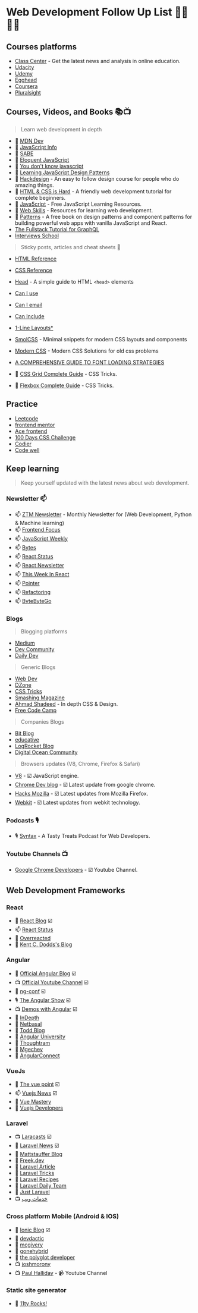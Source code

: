 # Web Development Follow Up List 👨‍💻👨‍💻

## Courses platforms

- [Class Center](https://www.classcentral.com/) - Get the latest news and analysis in online education.
- [Udacity](https://www.udacity.com)
- [Udemy](https://www.udemy.com/courses/)
- [Egghead](https://egghead.io/)
- [Coursera](https://www.coursera.org/)
- [Pluralsight](https://www.pluralsight.com/)

## Courses, Videos, and Books 📚📺

> Learn web development in depth

- 🔖 [MDN Dev](https://developer.mozilla.org/en-US/)
- 🔖 [JavaScript Info](https://javascript.info/)
- 🔖 [SABE](https://sabe.io/)
- 📕 [Eloquent JavaScript](https://eloquentjavascript.net/)
- 📕 [You don't know javascript](https://github.com/getify/You-Dont-Know-JS)
- 📕 [Learning JavaScript Design Patterns](https://addyosmani.com/resources/essentialjsdesignpatterns/book/)
- 📗 [Hackdesign](https://hackdesign.org) - An easy to follow design course for people who do amazing things.
- 📗 [HTML & CSS is Hard](https://internetingishard.com/html-and-css/) - A friendly web development tutorial for complete beginners.
- 🔗 [Java5cript](https://www.java5cript.com/) - Free JavaScript Learning Resources.
- 🔗 [Web Skills](https://andreasbm.github.io/web-skills/) - Resources for learning web development.
- 📗 [Patterns](https://www.patterns.dev/) - A free book on design patterns and component patterns for building powerful web apps with vanilla JavaScript and React.
- [The Fullstack Tutorial for GraphQL](https://www.howtographql.com/)
- [Interviews School](https://interviews.school/)

> Sticky posts, articles and cheat sheets 📌

- [HTML Reference](http://htmlreference.io/)
- [CSS Reference](http://cssreference.io/)
- [Head](https://htmlhead.dev/) - A simple guide to HTML `<head>` elements
- [Can I use](https://caniuse.com/)
- [Can I email](https://www.caniemail.com/)
- [Can Include](https://caninclude.glitch.me/)

- [1-Line Layouts\*](https://1linelayouts.glitch.me/)
- [SmolCSS](https://smolcss.dev/) - Minimal snippets for modern CSS layouts and components
- [Modern CSS](https://moderncss.dev/) - Modern CSS Solutions for old css problems
- [A COMPREHENSIVE GUIDE TO FONT LOADING STRATEGIES](https://www.zachleat.com/web/comprehensive-webfonts/)
- 📜 [CSS Grid Complete Guide](https://css-tricks.com/snippets/css/complete-guide-grid/) - CSS Tricks.
- 📜 [Flexbox Complete Guide](https://css-tricks.com/snippets/css/a-guide-to-flexbox/) - CSS Tricks.

## Practice

- [Leetcode](https://leetcode.com/)
- [frontend mentor](https://www.frontendmentor.io/)
- [Ace frontend](https://www.acefrontend.com/)
- [100 Days CSS Challenge](https://100dayscss.com/)
- [Codier](https://codier.io/)
- [Code well](https://www.codewell.cc/)


## Keep learning

> Keep yourself updated with the latest news about web development.

### Newsletter 📫

- 📫 [ZTM Newsletter](https://zerotomastery.io/blog/) - Monthly Newsletter for (Web Development, Python & Machine learning)
- 📫 [Frontend Focus](https://frontendfoc.us/issues)
- 📫 [JavaScript Weekly](https://javascriptweekly.com/issues)
- 📫 [Bytes](https://bytes.dev/archives/)
- 📫 [React Status](https://react.statuscode.com/issues)
- 📫 [React Newsletter](https://reactnewsletter.com/issues)
- 📫 [This Week In React](https://www.getrevue.co/profile/thisweekinreact)
- 📫 [Pointer](https://www.pointer.io/archives/)
- 📫 [Refactoring](https://refactoring.fm/archive)
- 📫 [ByteByteGo](https://blog.bytebytego.com/archive)

### Blogs

> Blogging platforms

- [Medium](https://medium.com/)
- [Dev Community](https://dev.to/)
- [Daily Dev](https://daily.dev/)


> Generic Blogs

- [Web Dev](https://web.dev/)
- [DZone](https://dzone.com/)
- [CSS Tricks](https://css-tricks.com/)
- [Smashing Magazine](https://www.smashingmagazine.com/)
- [Ahmad Shadeed](https://ishadeed.com/) - In depth CSS & Design.
- [Free Code Camp](https://www.freecodecamp.org/news/)


> Companies Blogs

- [Bit Blog](https://blog.bitsrc.io/)
- [educative](https://www.educative.io/blog)
- [LogRocket Blog](https://blog.logrocket.com/)
- [Digital Ocean Community](https://www.digitalocean.com/community)

> Browsers updates (V8, Chrome, Firefox & Safari)

- [V8](https://v8.dev/) - ☑️ JavaScript engine.
- [Chrome Dev blog](https://developer.chrome.com/blog/) - ☑️ Latest update from google chrome.
- [Hacks Mozilla](https://hacks.mozilla.org/) - ☑️ Latest updates from Mozilla Firefox.
- [Webkit](https://webkit.org/blog/) - ☑️ Latest updates from webkit technology.

### Podcasts 🎙

- 🎙 [Syntax](https://syntax.fm/) - A Tasty Treats Podcast for Web Developers.

### Youtube Channels 📺

- [Google Chrome Developers](https://www.youtube.com/channel/UCnUYZLuoy1rq1aVMwx4aTzw) - ☑️ Youtube Channel.

## Web Development Frameworks

### React

- 📰 [React Blog](https://reactjs.org/blog/) ☑️
- 📫 [React Status](https://react.statuscode.com/)
- 📰 [Overreacted](https://overreacted.io/)
- 📰 [Kent C. Dodds's Blog](https://kentcdodds.com/blog)

### Angular

- 📰 [Official Angular Blog](https://blog.angular.io/) ☑️
- 📺 [Official Youtube Channel](https://www.youtube.com/c/Angular/featured) ☑️
- 📢 [ng-conf](https://www.youtube.com/channel/UCm9iiIfgmVODUJxINecHQkA) ☑️
- 🎙 [The Angular Show](https://www.spreaker.com/show/angular-show) ☑️
- 📺 [Demos with Angular](https://www.youtube.com/c/DemoswithAngular/videos) ☑️
- 📰 [InDepth](https://indepth.dev/)
- 📰 [Netbasal](https://netbasal.medium.com/)
- 📰 [Todd Blog](https://ultimatecourses.com/blog/)
- 📰 [Angular University](https://blog.angular-university.io/)
- 📰 [Thoughtram](https://blog.thoughtram.io/categories/angular)
- 📰 [Mgechev](http://blog.mgechev.com/)
- 📢 [AngularConnect](https://www.youtube.com/channel/UCzrskTiT_ObAk3xBkVxMz5g)

### VueJs

- 📰 [The vue point](https://medium.com/the-vue-point) ☑️
- 📫 [Vuejs News](https://news.vuejs.org/) ☑️
- 📰 [Vue Mastery](https://medium.com/vue-mastery)
- 📰 [Vuejs Developers](https://vuejsdevelopers.com/)

### Laravel

- 📺 [Laracasts](https://laracasts.com/) ☑️
- 📰 [Laravel News](https://laravel-news.com/) ☑️
- 📰 [Mattstauffer Blog](https://mattstauffer.com/blog/)
- 📰 [Freek.dev](https://freek.dev/)
- 📰 [Laravel Article](https://laravelarticle.com/)
- 📰 [Laravel Tricks](https://laravel-tricks.com/)
- 📰 [Laravel Recipes](http://laravel-recipes.com/)
- 📰 [Laravel Daily Team](https://laraveldaily.com/)
- 📰 [Just Laravel](http://justlaravel.com/)
- 📺 [خدمات ويب](https://5dmat-web.com/)

### Cross platform Mobile (Android & IOS)

- 📰 [Ionic Blog](http://blog.ionic.io/) ☑️
- 📰 [devdactic](https://devdactic.com/devblog/)
- 📰 [mcgivery](http://mcgivery.com/)
- 📰 [gonehybrid](https://www.gonehybrid.com/)
- 📰 [the polyglot developer](https://www.thepolyglotdeveloper.com/)
- 📺 [joshmorony](https://www.youtube.com/c/JoshuaMorony/featured)
- 📺 [Paul Halliday](https://www.youtube.com/channel/UCYJ9O6X1oFt7YGXpfRwrcWg) - 📹 Youtube Channel

### Static site generator

- 📰 [11ty Rocks!](https://11ty.rocks/)
